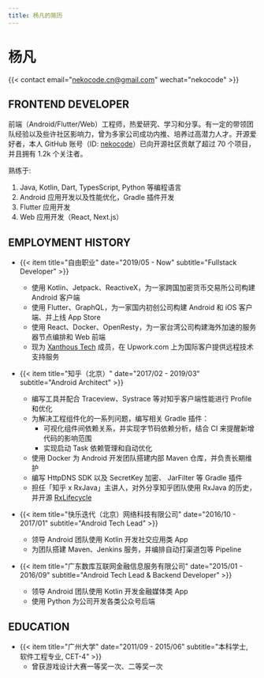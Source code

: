 ```yaml
---
title: 杨凡的简历
---
```


# 杨凡

{{< contact email="nekocode.cn@gmail.com" wechat="nekocode" >}}

## FRONTEND DEVELOPER

前端（Android/Flutter/Web）工程师，热爱研究、学习和分享。有一定的带领团队经验以及些许社区影响力，曾为多家公司成功内推、培养过高潜力人才。开源爱好者，本人 GitHub 账号（ID: [nekocode](http://git-awards.com/users/nekocode)）已向开源社区贡献了超过 70 个项目，并且拥有 1.2k 个关注者。

熟练于:

1. Java, Kotlin, Dart, TypesScript, Python 等编程语言
2. Android 应用开发以及性能优化，Gradle 插件开发
3. Flutter 应用开发
4. Web 应用开发（React, Next.js）

## EMPLOYMENT HISTORY

* {{< item title="自由职业" date="2019/05 - Now" subtitle="Fullstack Developer" >}}
  * 使用 Kotlin、Jetpack、ReactiveX，为一家跨国加密货币交易所公司构建 Android 客户端
  * 使用 Flutter、GraphQL，为一家国内初创公司构建 Android 和 iOS 客户端、并上线 App Store
  * 使用 React、Docker、OpenResty，为一家台湾公司构建海外加速的服务器节点编排和 Web 前端
  * 现为 [Xanthous Tech](https://www.upwork.com/agencies/~01eb51da1eac1b7032) 成员，在 Upwork.com 上为国际客户提供远程技术支持服务

* {{< item title="知乎（北京）" date="2017/02 - 2019/03" subtitle="Android Architect" >}}
  * 编写工具并配合 Traceview、Systrace 等对知乎客户端性能进行 Profile 和优化
  * 为解决工程组件化的一系列问题，编写相关 Gradle 插件：
    * 可视化组件间依赖关系，并实现字节码依赖分析，结合 CI 来提醒新增代码的影响范围
    * 实现启动 Task 依赖管理和自动优化
  * 使用 Docker 为 Android 开发团队搭建内部 Maven 仓库，并负责长期维护
  * 编写 HttpDNS SDK 以及 SecretKey 加密、 JarFilter 等 Gradle 插件
  * 担任「知乎 x RxJava」主讲⼈，对外分享知乎团队使用 RxJava 的历史，并开源 [RxLifecycle](https://github.com/zhihu/RxLifecycle)

* {{< item title="快乐迭代（北京）网络科技有限公司" date="2016/10 - 2017/01" subtitle="Android Tech Lead" >}}
  * 领导 Android 团队使用 Kotlin 开发社交应用类 App
  * 为团队搭建 Maven、Jenkins 服务，并编排自动打渠道包等 Pipeline

* {{< item title="广东数库互联网金融信息服务有限公司" date="2015/01 - 2016/09" subtitle="Android Tech Lead & Backend Developer" >}}
  * 领导 Android 团队使用 Kotlin 开发金融媒体类 App
  * 使用 Python 为公司开发各类公众号后端

## EDUCATION
* {{< item title="广州大学" date="2011/09 - 2015/06" subtitle="本科学士, 软件工程专业, CET-4" >}}
  * 曾获游戏设计大赛一等奖一次、二等奖一次
